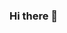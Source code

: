 ### Hi there 👋

<!--
**vaykoActual/vaykoActual** is a ✨ _special_ ✨ repository because its `README.md` (this file) appears on your GitHub profile.

Here are some ideas to get you started:

🔭 I’m currently working on full stack projects at General Assembley
- 🌱 I’m currently learning full stack development
- 👯 I’m looking to collaborate on our next full stack project
- 🤔 I’m looking for help with frontend styling
- 💬 Ask me about cloud infrastructure
- 📫 How to reach me: https://www.linkedin.com/in/shayne-vaykovich-57530721/
- 😄 Pronouns: H/H
- ⚡ Fun fact: I'm Canadian!
-->

